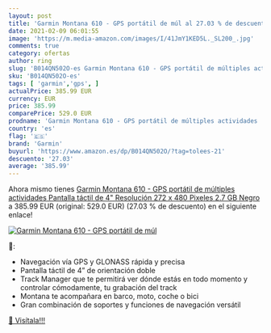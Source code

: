 ```yaml
---
layout: post
title: 'Garmin Montana 610 - GPS portátil de múl al 27.03 % de descuento'
date: 2021-02-09 06:01:55
image: 'https://m.media-amazon.com/images/I/41JmY1KED5L._SL200_.jpg'
comments: true
category: ofertas
author: ring
slug: 'B014QN502O-es Garmin Montana 610 - GPS portátil de múltiples actividades...'
sku: 'B014QN502O-es'
tags: [ 'garmin','gps', ]
actualPrice: 385.99 EUR
currency: EUR
price: 385.99
comparePrice: 529.0 EUR
prodname: 'Garmin Montana 610 - GPS portátil de múltiples actividades  Pantalla táctil de 4"  Resolución 272 x 480 Pixeles  2.7 GB   Negro'
country: 'es'
flag: '🇪🇸'
brand: 'Garmin'
buyurl: 'https://www.amazon.es/dp/B014QN502O/?tag=tolees-21'
descuento: '27.03'
average: '385.99'
---
```


Ahora mismo tienes [Garmin Montana 610 - GPS portátil de múltiples actividades  Pantalla táctil de 4"  Resolución 272 x 480 Pixeles  2.7 GB   Negro](https://www.amazon.es/dp/B014QN502O/?tag=tolees-21) a 385.99 EUR (original: 529.0 EUR) (27.03 %  de descuento) en el siguiente enlace!

[![Garmin Montana 610 - GPS portátil de múl](https://m.media-amazon.com/images/I/41JmY1KED5L._SL200_.jpg)](https://www.amazon.es/dp/B014QN502O/?tag=tolees-21)

🔎:

- Navegación vía GPS y GLONASS rápida y precisa
- Pantalla táctil de 4” de orientación doble
- Track Manager que te permitirá ver dónde estás en todo momento y controlar cómodamente, tu grabación del track
- Montana te acompañara en barco, moto, coche o bici
- Gran combinación de soportes y funciones de navegación versátil

[🛒 Visítala!!!](https://www.amazon.es/dp/B014QN502O/?tag=tolees-21)
